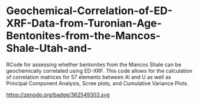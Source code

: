 # Geochemical-Correlation-of-ED-XRF-Data-from-Turonian-Age-Bentonites-from-the-Mancos-Shale-Utah-and-
RCode for assessing whether bentonites from the Mancos Shale can be geochemically correlated using ED-XRF. This code allows for the calculation of correlation matrices for 57 elements between Al and U as well as Principal Component Analysis, Scree plots, and Cumulative Variance Plots.

https://zenodo.org/badge/362549303.svg
